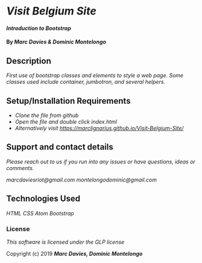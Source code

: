 # _Visit Belgium Site_

#### _Introduction to Bootstrap_

#### By _**Marc Davies & Dominic Montelongo**_

## Description

_First use of bootstrap classes and elements to style a web page. Some classes used include container, jumbotron, and several helpers._

## Setup/Installation Requirements

* _Clone the file from github_
* _Open the file and double click index.html_
* _Alternatively visit https://marclignarius.github.io/Visit-Belgium-Site/_

## Support and contact details

_Please reach out to us if you run into any issues or have questions, ideas or comments._

_marcdaviesriot@gmail.com_
_montelongodominic@gmail.com_

## Technologies Used

_HTML_
_CSS_
_Atom_
_Bootstrap_

### License

*This software is licensed under the GLP license*

Copyright (c) 2019 **_Marc Davies, Dominic Montelongo_**

